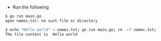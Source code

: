 - Run the following 

```bash
$ go run main.go
open names.txt: no such file or directory

$ echo "Hello world" > names.txt; go run main.go; rm -rf names.txt;
The file content is  Hello world

```